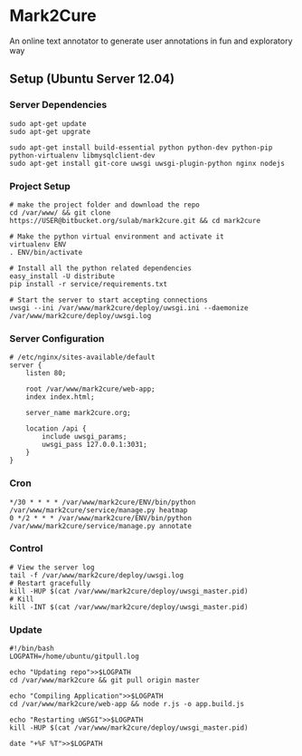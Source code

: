 # Mark2Cure

An online text annotator to generate user annotations in fun and exploratory way

## Setup (Ubuntu Server 12.04)

### Server Dependencies

    sudo apt-get update
    sudo apt-get upgrate

    sudo apt-get install build-essential python python-dev python-pip python-virtualenv libmysqlclient-dev
    sudo apt-get install git-core uwsgi uwsgi-plugin-python nginx nodejs

### Project Setup

    # make the project folder and download the repo
    cd /var/www/ && git clone https://USER@bitbucket.org/sulab/mark2cure.git && cd mark2cure

    # Make the python virtual environment and activate it
    virtualenv ENV
    . ENV/bin/activate

    # Install all the python related dependencies 
    easy_install -U distribute
    pip install -r service/requirements.txt

    # Start the server to start accepting connections
    uwsgi --ini /var/www/mark2cure/deploy/uwsgi.ini --daemonize /var/www/mark2cure/deploy/uwsgi.log

### Server Configuration

    # /etc/nginx/sites-available/default
    server {
        listen 80;

        root /var/www/mark2cure/web-app;
        index index.html;

        server_name mark2cure.org;

        location /api {
            include uwsgi_params;
            uwsgi_pass 127.0.0.1:3031;
        }
    }

### Cron

    */30 * * * * /var/www/mark2cure/ENV/bin/python /var/www/mark2cure/service/manage.py heatmap
    0 */2 * * * /var/www/mark2cure/ENV/bin/python /var/www/mark2cure/service/manage.py annotate

### Control

    # View the server log
    tail -f /var/www/mark2cure/deploy/uwsgi.log
    # Restart gracefully
    kill -HUP $(cat /var/www/mark2cure/deploy/uwsgi_master.pid)
    # Kill
    kill -INT $(cat /var/www/mark2cure/deploy/uwsgi_master.pid)

### Update

    #!/bin/bash
    LOGPATH=/home/ubuntu/gitpull.log

    echo "Updating repo">>$LOGPATH
    cd /var/www/mark2cure && git pull origin master

    echo "Compiling Application">>$LOGPATH
    cd /var/www/mark2cure/web-app && node r.js -o app.build.js

    echo "Restarting uWSGI">>$LOGPATH
    kill -HUP $(cat /var/www/mark2cure/deploy/uwsgi_master.pid)

    date "+%F %T">>$LOGPATH
